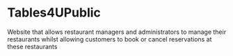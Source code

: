 # Tables4UPublic
Website that allows restaurant managers and administrators to manage their restaurants whilst allowing customers to book or cancel reservations at these restaurants
